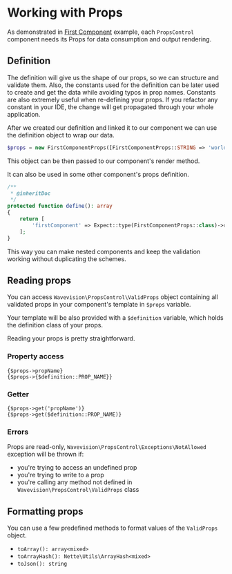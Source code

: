 # Working with Props

As demonstrated in [First Component](getting-started/first-component.md) example, each `PropsControl` component needs
its Props for data consumption and output rendering.

## Definition

The definition will give us the shape of our props, so we can structure and validate them. Also, the constants used for
the definition can be later used to create and get the data while avoiding typos in prop names. Constants are also
extremely useful when re-defining your props. If you refactor any constant in your IDE, the change will get propagated
through your whole application.

After we created our definition and linked it to our component we can use the definition object to wrap our data.

```php
$props = new FirstComponentProps([FirstComponentProps::STRING => 'world', FirstComponentProps::NUMBER => 22]);
```

This object can be then passed to our component's render method.

It can also be used in some other component's props definition.

```php
/**
 * @inheritDoc
 */
protected function define(): array
{
	return [
	    'firstComponent' => Expect::type(FirstComponentProps::class)->required(),
	];
}
```

This way you can make nested components and keep the validation working without duplicating the schemes.

## Reading props

You can access `Wavevision\PropsControl\ValidProps` object containing all validated props in your component's template
in `$props` variable.

Your template will be also provided with a `$definition` variable, which holds the definition class of your props.

Reading your props is pretty straightforward.

### Property access

```latte
{$props->propName}
{$props->{$definition::PROP_NAME}}
```

### Getter

```latte
{$props->get('propName')}
{$props->get($definition::PROP_NAME)}
```

### Errors

Props are read-only, `Wavevision\PropsControl\Exceptions\NotAllowed` exception will be thrown if:

- you're trying to access an undefined prop
- you're trying to write to a prop
- you're calling any method not defined in `Wavevision\PropsControl\ValidProps` class

## Formatting props

You can use a few predefined methods to format values of the `ValidProps` object.

- `toArray(): array<mixed>`
- `toArrayHash(): Nette\Utils\ArrayHash<mixed>`
- `toJson(): string`
